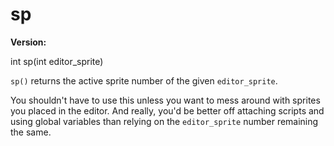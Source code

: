 # sp

**Version:** <VersionInfo dink="" standalone />&nbsp;<VersionInfo freedink="" standalone />&nbsp;<VersionInfo dinkhd="" standalone />&nbsp;<VersionInfo yedink="" standalone />

<Prototype>int sp(int editor_sprite)</Prototype>

`sp()` returns the active sprite number of the given `editor_sprite`.

You shouldn't have to use this unless you want to mess around with sprites you placed in the editor. And really, you'd be better off attaching scripts and using global variables than relying on the `editor_sprite` number remaining the same.
